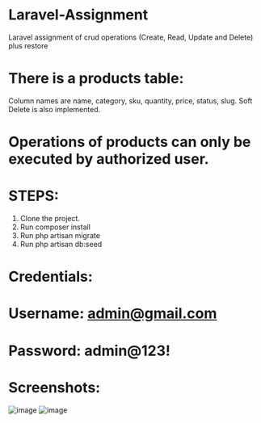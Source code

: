 # Laravel-Assignment
Laravel assignment of crud operations (Create, Read, Update and Delete) plus restore

# There is a products table:
Column names are name, category, sku, quantity, price, status, slug.
Soft Delete is also implemented.

# Operations of products can only be executed by authorized user.

# STEPS:
1. Clone the project.
2. Run composer install
3. Run php artisan migrate
4. Run php artisan db:seed

# Credentials:
# Username: admin@gmail.com
# Password: admin@123!
  
# Screenshots:
![image](https://user-images.githubusercontent.com/62651625/231419463-0f04e0be-61ca-437f-91e3-9dc65ff628cb.png)
![image](https://user-images.githubusercontent.com/62651625/231419491-4cffc0a1-9667-4b70-8c09-e6c4881a5ba0.png)

  
